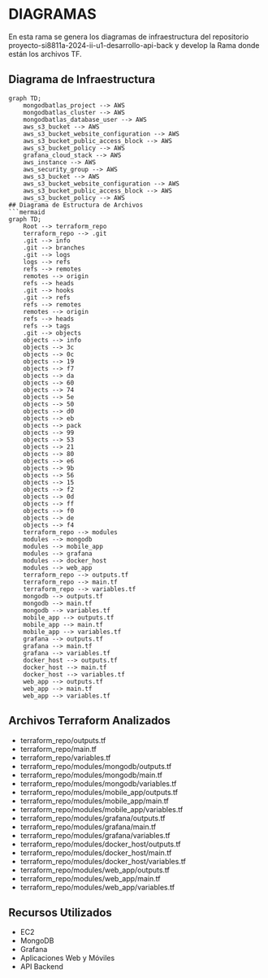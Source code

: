 # DIAGRAMAS 

En esta rama se genera los diagramas de infraestructura del repositorio proyecto-si8811a-2024-ii-u1-desarrollo-api-back y develop la Rama donde están los archivos TF.

## Diagrama de Infraestructura
```mermaid
graph TD;
    mongodbatlas_project --> AWS
    mongodbatlas_cluster --> AWS
    mongodbatlas_database_user --> AWS
    aws_s3_bucket --> AWS
    aws_s3_bucket_website_configuration --> AWS
    aws_s3_bucket_public_access_block --> AWS
    aws_s3_bucket_policy --> AWS
    grafana_cloud_stack --> AWS
    aws_instance --> AWS
    aws_security_group --> AWS
    aws_s3_bucket --> AWS
    aws_s3_bucket_website_configuration --> AWS
    aws_s3_bucket_public_access_block --> AWS
    aws_s3_bucket_policy --> AWS
## Diagrama de Estructura de Archivos
```mermaid
graph TD;
    Root --> terraform_repo
    terraform_repo --> .git
    .git --> info
    .git --> branches
    .git --> logs
    logs --> refs
    refs --> remotes
    remotes --> origin
    refs --> heads
    .git --> hooks
    .git --> refs
    refs --> remotes
    remotes --> origin
    refs --> heads
    refs --> tags
    .git --> objects
    objects --> info
    objects --> 3c
    objects --> 0c
    objects --> 19
    objects --> f7
    objects --> da
    objects --> 60
    objects --> 74
    objects --> 5e
    objects --> 50
    objects --> d0
    objects --> eb
    objects --> pack
    objects --> 99
    objects --> 53
    objects --> 21
    objects --> 80
    objects --> e6
    objects --> 9b
    objects --> 56
    objects --> 15
    objects --> f2
    objects --> 0d
    objects --> ff
    objects --> f0
    objects --> de
    objects --> f4
    terraform_repo --> modules
    modules --> mongodb
    modules --> mobile_app
    modules --> grafana
    modules --> docker_host
    modules --> web_app
    terraform_repo --> outputs.tf
    terraform_repo --> main.tf
    terraform_repo --> variables.tf
    mongodb --> outputs.tf
    mongodb --> main.tf
    mongodb --> variables.tf
    mobile_app --> outputs.tf
    mobile_app --> main.tf
    mobile_app --> variables.tf
    grafana --> outputs.tf
    grafana --> main.tf
    grafana --> variables.tf
    docker_host --> outputs.tf
    docker_host --> main.tf
    docker_host --> variables.tf
    web_app --> outputs.tf
    web_app --> main.tf
    web_app --> variables.tf
```

## Archivos Terraform Analizados

- terraform_repo/outputs.tf
- terraform_repo/main.tf
- terraform_repo/variables.tf
- terraform_repo/modules/mongodb/outputs.tf
- terraform_repo/modules/mongodb/main.tf
- terraform_repo/modules/mongodb/variables.tf
- terraform_repo/modules/mobile_app/outputs.tf
- terraform_repo/modules/mobile_app/main.tf
- terraform_repo/modules/mobile_app/variables.tf
- terraform_repo/modules/grafana/outputs.tf
- terraform_repo/modules/grafana/main.tf
- terraform_repo/modules/grafana/variables.tf
- terraform_repo/modules/docker_host/outputs.tf
- terraform_repo/modules/docker_host/main.tf
- terraform_repo/modules/docker_host/variables.tf
- terraform_repo/modules/web_app/outputs.tf
- terraform_repo/modules/web_app/main.tf
- terraform_repo/modules/web_app/variables.tf

## Recursos Utilizados
- EC2
- MongoDB
- Grafana
- Aplicaciones Web y Móviles
- API Backend
